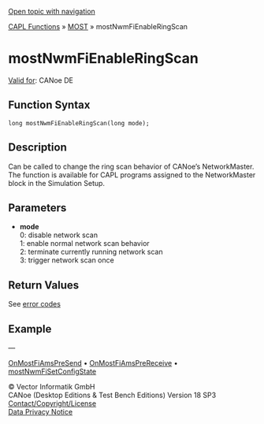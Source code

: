[Open topic with navigation](../../../../../CANoeDEFamily.htm#Topics/CAPLFunctions/MOST/Functions/CAPLfunctionMOSTNwmFiEnableRingScan.md)

[CAPL Functions](../../CAPLfunctions.md) » [MOST](../CAPLfunctionsMOSTOverview.md) » mostNwmFiEnableRingScan

# mostNwmFiEnableRingScan

[Valid for](../../../Shared/FeatureAvailability.md): CANoe DE

## Function Syntax

```plaintext
long mostNwmFiEnableRingScan(long mode);
```

## Description

Can be called to change the ring scan behavior of CANoe’s NetworkMaster. The function is available for CAPL programs assigned to the NetworkMaster block in the Simulation Setup.

## Parameters

- **mode**  
  0: disable network scan  
  1: enable normal network scan behavior  
  2: terminate currently running network scan  
  3: trigger network scan once

## Return Values

See [error codes](../CAPLfunctionsMOSTErrorCodes.md)

## Example

—

[OnMostFiAmsPreSend](../EventProcedures/CAPLfunctionOnMOSTFiAmsPreSend.md) • [OnMostFiAmsPreReceive](../EventProcedures/CAPLfunctionOnMOSTFiAmsPreReceive.md) • [mostNwmFiSetConfigState](CAPLfunctionMOSTNwmFiSetConfigState.md)

© Vector Informatik GmbH  
CANoe (Desktop Editions & Test Bench Editions) Version 18 SP3  
[Contact/Copyright/License](../../../Shared/ContactCopyrightLicense.md)  
[Data Privacy Notice](https://www.vector.com/int/en/company/get-info/privacy-policy/)